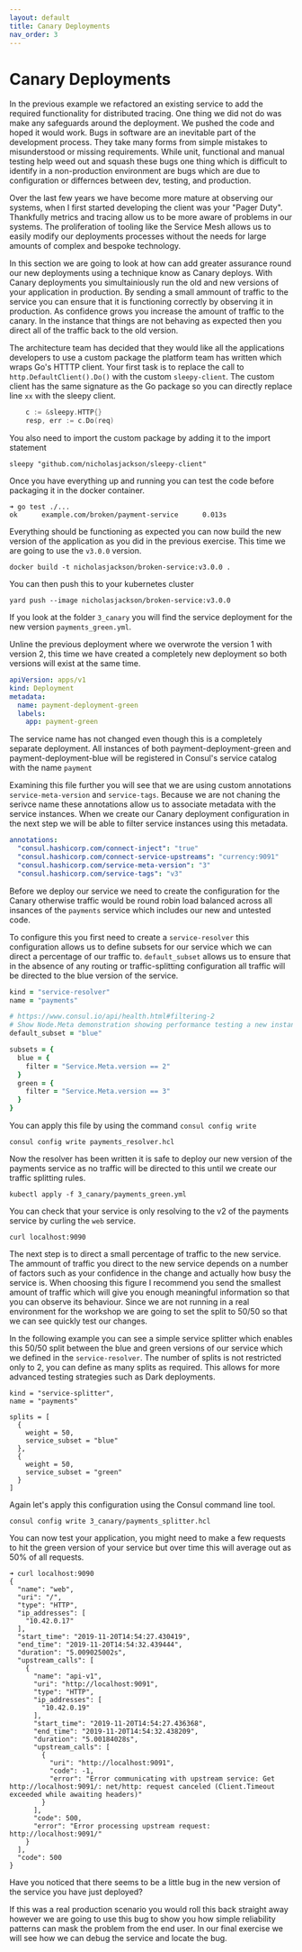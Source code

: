 ```yaml
---
layout: default
title: Canary Deployments
nav_order: 3
---
```


# Canary Deployments

In the previous example we refactored an existing service to add the required functionality for distributed tracing. One thing we did not do was make any safeguards around the deployment. We pushed the code and hoped it would work. Bugs in software are an inevitable part of the development process. They take many forms from simple mistakes to misunderstood or missing requirements. While unit, functional and manual testing help weed out and squash these bugs one thing which is difficult to identify in a non-production environment are bugs which are due to configuration or differnces between dev, testing, and production.

Over the last few years we have become more mature at observing our systems, when I first started developing the client was your "Pager Duty". Thankfully metrics and tracing allow us to be more aware of problems in our systems. The proliferation of tooling like the Service Mesh allows us to easily modify our deployments processes without the needs for large amounts of complex and bespoke technology.

In this section we are going to look at how can add greater assurance round our new deployments using a technique know as Canary deploys. With Canary deployments you simultainiously run the old and new versions of your application in production. By sending a small ammount of traffic to the service you can ensure that it is functioning correctly by observing it in production. As confidence grows you increase the amount of traffic to the canary. In the instance that things are not behaving as expected then you direct all of the traffic back to the old version.

The architecture team has decided that they would like all the applications developers to use a custom package the platform team has written which wraps Go's HTTTP client. Your first task is to replace the call to `http.DefaultClient().Do()` with the custom `sleepy-client`. The custom client has the same signature as the Go package so you can directly replace line `xx` with the sleepy client.

```go
	c := &sleepy.HTTP{}
	resp, err := c.Do(req)
```

You also need to import the custom package by adding it to the import statement

```
sleepy "github.com/nicholasjackson/sleepy-client"
```

Once you have everything up and running you can test the code before packaging it in the docker container.

```shell
➜ go test ./...
ok      example.com/broken/payment-service      0.013s
```

Everything should be functioning as expected you can now build the new version of the application as you did in the previous exercise. This time we are going to use the `v3.0.0` version.

```
docker build -t nicholasjackson/broken-service:v3.0.0 .
```

You can then push this to your kubernetes cluster

```
yard push --image nicholasjackson/broken-service:v3.0.0
```

If you look at the folder `3_canary` you will find the service deployment for the new version `payments_green.yml`.

Unline the previous deployment where we overwrote the version 1 with version 2, this time we have created a completely new deployment so both versions will exist at the same time.

```yaml
apiVersion: apps/v1
kind: Deployment
metadata:
  name: payment-deployment-green
  labels:
    app: payment-green
```

The service name has not changed even though this is a completely separate deployment. All instances of both payment-deployment-green and payment-deployment-blue will be registered in Consul's service catalog with the name `payment`

Examining this file further you will see that we are using custom annotations `service-meta-version` and `service-tags`. Because we are not chaning the serivce name these annotations allow us to associate metadata with the service instances. When we create our Canary deployment configuration in the next step we will be able to filter service instances using this metadata.

```yaml
annotations:
  "consul.hashicorp.com/connect-inject": "true"
  "consul.hashicorp.com/connect-service-upstreams": "currency:9091"
  "consul.hashicorp.com/service-meta-version": "3"
  "consul.hashicorp.com/service-tags": "v3"
```

Before we deploy our service we need to create the configuration for the Canary otherwise traffic would be round robin load balanced across all insances of the `payments` service which includes our new and untested code.

To configure this you first need to create a `service-resolver` this configuration allows us to define subsets for our service which we can direct a percentage of our traffic to. `default_subset` allows us to ensure that in the absence of any routing or traffic-splitting configuration all traffic will be directed to the blue version of the service.

```ruby
kind = "service-resolver"
name = "payments"

# https://www.consul.io/api/health.html#filtering-2
# Show Node.Meta demonstration showing performance testing a new instance type
default_subset = "blue"

subsets = {
  blue = {
    filter = "Service.Meta.version == 2"
  }
  green = {
    filter = "Service.Meta.version == 3"
  }
}
```

You can apply this file by using the command `consul config write`

```
consul config write payments_resolver.hcl
```

Now the resolver has been written it is safe to deploy our new version of the payments service as no traffic will be directed to this until we create our traffic splitting rules.

```
kubectl apply -f 3_canary/payments_green.yml
```

You can check that your service is only resolving to the v2 of the payments service by curling the `web` service.

```
curl localhost:9090
```

The next step is to direct a small percentage of traffic to the new service. The ammount of traffic you direct to the new service depends on a number of factors such as your confidence in the change and actually how busy the service is. When choosing this figure I recommend you send the smallest amount of traffic which will give you enough meaningful information so that you can observe its behaviour.  Since we are not running in a real environment for the workshop we are going to set the split to 50/50 so that we can see quickly test our changes.

In the following example you can see a simple service splitter which enables this 50/50 split between the blue and green versions of our service which we defined in the `service-resolver`. The number of splits is not restricted only to 2, you can define as many splits as required. This allows for more advanced testing strategies such as Dark deployments.

```
kind = "service-splitter",
name = "payments"

splits = [
  {
    weight = 50,
    service_subset = "blue"
  },
  {
    weight = 50,
    service_subset = "green"
  }
]
```

Again let's apply this configuration using the Consul command line tool.

```
consul config write 3_canary/payments_splitter.hcl
```

You can now test your application, you might need to make a few requests to hit the green version of your service but over time this will average out as 50% of all requests.

```
➜ curl localhost:9090
{
  "name": "web",
  "uri": "/",
  "type": "HTTP",
  "ip_addresses": [
    "10.42.0.17"
  ],
  "start_time": "2019-11-20T14:54:27.430419",
  "end_time": "2019-11-20T14:54:32.439444",
  "duration": "5.009025002s",
  "upstream_calls": [
    {
      "name": "api-v1",
      "uri": "http://localhost:9091",
      "type": "HTTP",
      "ip_addresses": [
        "10.42.0.19"
      ],
      "start_time": "2019-11-20T14:54:27.436368",
      "end_time": "2019-11-20T14:54:32.438209",
      "duration": "5.00184028s",
      "upstream_calls": [
        {
          "uri": "http://localhost:9091",
          "code": -1,
          "error": "Error communicating with upstream service: Get http://localhost:9091/: net/http: request canceled (Client.Timeout exceeded while awaiting headers)"
        }
      ],
      "code": 500,
      "error": "Error processing upstream request: http://localhost:9091/"
    }
  ],
  "code": 500
}
```

Have you noticed that there seems to be a little bug in the new version of the service you have just deployed?

If this was a real production scenario you would roll this back straight away however we are going to use this bug to show you how simple reliability patterns can mask the problem from the end user. In our final exercise we will see how we can debug the service and locate the bug.
